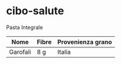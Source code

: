 # cibo-salute

Pasta Integrale

| Nome     | Fibre | Provenienza grano |
|-----------|--------|------------------|
| Garofali  | 8 g    | Italia           |

